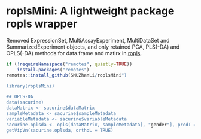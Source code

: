# roplsMini: A lightweight package ropls wrapper
Removed ExpressionSet, MultiAssayExperiment, MultiDataSet and SummarizedExperiment objects, and only retained PCA, PLS(-DA) and OPLS(-DA) methods for data.frame and matirx in [ropls](https://bioconductor.org/packages/release/bioc/html/ropls.html).

``` r
if (!requireNamespace("remotes", quietly=TRUE))
    install.packages("remotes")
remotes::install_github(SMUZhanLi/roplsMini")

library(roplsMini)

## OPLS-DA
data(sacurine)
dataMatrix <- sacurine$dataMatrix
sampleMetadata <- sacurine$sampleMetadata
variableMetadata <- sacurine$variableMetadata
sacurine.oplsda <- opls(dataMatrix, sampleMetadata[, "gender"], predI = 1, orthoI = NA)
getVipVn(sacurine.oplsda, orthoL = TRUE)
```

